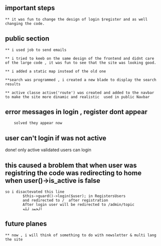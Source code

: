 ## important steps

    ** it was fun to change the design of login $register and as well changing the code. 
## public section
    ** i used job to send emails

    ** i tried to keeb on the same design of the frontend and didnt care of the large code , it was fun to see that the site was looking good.

    ** i added a static map instead of the old one

    **search was programmed , i created a new blade to display the search results

    ** active classe active('route') was created and added to the navbar to make the site more dinamic and realistic  used in public Navbar


## error messages in login , register dont appear
        solved they appear now
## user can't login if was not active  
  done! only active validated users can login
## this caused a broblem that when user was registring the code was redirecting to home when user()->is_active is false
    so i disactevated this line 
            $this->guard()->login($user); in RegistersUsers
            and redirected to /  after registration
            After login user will be redirected to /admin/topic
            الحمد لله

## future planes

    ** now , i will think of something to do with newsletter & multi lang the site
